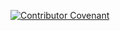 [![Contributor Covenant](https://img.shields.io/badge/Contributor%20Covenant-2.1-4baaaa.svg)](CODE_OF_CONDUCT.md)
